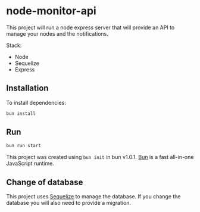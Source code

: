 # node-monitor-api

This project will run a node express server that will provide an API to manage your nodes and the notifications.

Stack:

 - Node
 - Sequelize
 - Express

## Installation

To install dependencies:

```bash
bun install
```

## Run

```bash
bun run start
```

This project was created using `bun init` in bun v1.0.1. [Bun](https://bun.sh) is a fast all-in-one JavaScript runtime.

## Change of database

This project uses [Sequelize](https://sequelize.org/) to manage the database. If you change the database
you will also need to provide a migration.